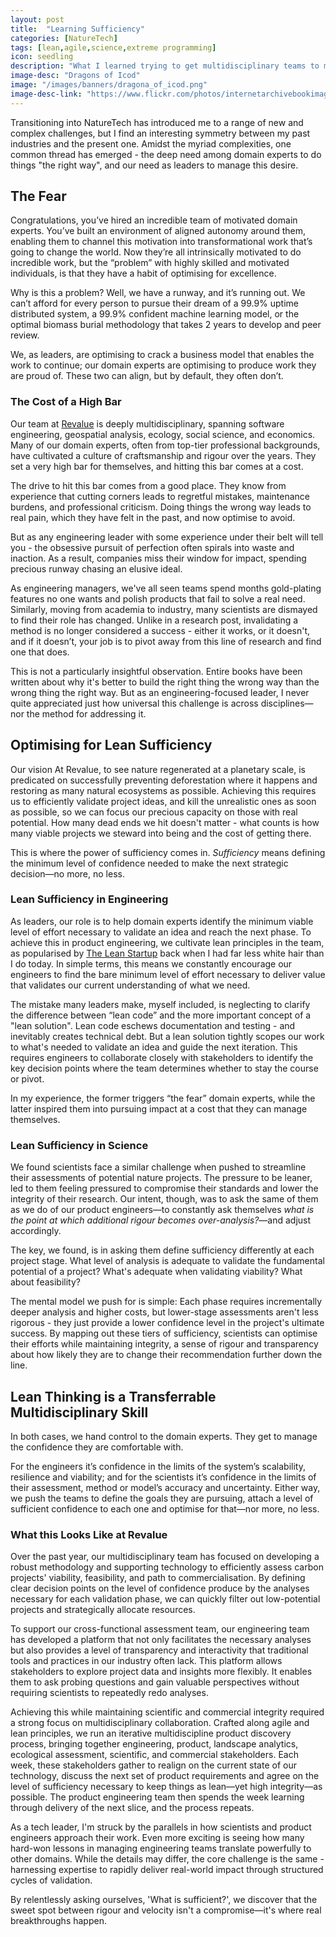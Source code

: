 ```yaml
---
layout: post
title:  "Learning Sufficiency"
categories: [NatureTech]
tags: [lean,agile,science,extreme programming]
icon: seedling
description: "What I learned trying to get multidisciplinary teams to move fast without hating themselves"
image-desc: "Dragons of Icod"
image: "/images/banners/dragona_of_icod.png"
image-desc-link: "https://www.flickr.com/photos/internetarchivebookimages/14596729299/"
---
```


Transitioning into NatureTech has introduced me to a range of new and complex challenges, but I find an interesting symmetry between my past industries and the present one. Amidst the myriad complexities, one common thread has emerged - the deep need among domain experts to do things "the right way", and our need as leaders to manage this desire.

## The Fear

Congratulations, you’ve hired an incredible team of motivated domain experts. You’ve built an environment of aligned autonomy around them, enabling them to channel this motivation into transformational work that’s going to change the world. Now they’re all intrinsically motivated to do incredible work, but the “problem” with highly skilled and motivated individuals, is that they have a habit of optimising for excellence.

Why is this a problem? Well, we have a runway, and it’s running out. We can’t afford for every person to pursue their dream of a 99.9% uptime distributed system, a 99.9% confident machine learning model, or the optimal biomass burial methodology that takes 2 years to develop and peer review.

We, as leaders, are optimising to crack a business model that enables the work to continue; our domain experts are optimising to produce work they are proud of. These two can align, but by default, they often don’t.

### The Cost of a High Bar

Our team at [Revalue](https://revalue.earth/) is deeply multidisciplinary, spanning software engineering, geospatial analysis, ecology, social science, and economics. Many of our domain experts, often from top-tier professional backgrounds, have cultivated a culture of craftsmanship and rigour over the years. They set a very high bar for themselves, and hitting this bar comes at a cost.

The drive to hit this bar comes from a good place. They know from experience that cutting corners leads to regretful mistakes, maintenance burdens, and professional criticism. Doing things the wrong way leads to real pain, which they have felt in the past, and now optimise to avoid.

But as any engineering leader with some experience under their belt will tell you - the obsessive pursuit of perfection often spirals into waste and inaction. As a result, companies miss their window for impact, spending precious runway chasing an elusive ideal.

As engineering managers, we've all seen teams spend months gold-plating features no one wants and polish products that fail to solve a real need. Similarly, moving from academia to industry, many scientists are dismayed to find their role has changed. Unlike in a research post, invalidating a method is no longer considered a success - either it works, or it doesn't, and if it doesn’t, your job is to pivot away from this line of research and find one that does.

This is not a particularly insightful observation. Entire books have been written about why it's better to build the right thing the wrong way than the wrong thing the right way. But as an engineering-focused leader, I never quite appreciated just how universal this challenge is across disciplines—nor the method for addressing it.

## Optimising for Lean Sufficiency

Our vision At Revalue, to see nature regenerated at a planetary scale, is predicated on successfully preventing deforestation where it happens and restoring as many natural ecosystems as possible. Achieving this requires us to efficiently validate project ideas, and kill the unrealistic ones as soon as possible, so we can focus our precious capacity on those with real potential. How many dead ends we hit doesn't matter - what counts is how many viable projects we steward into being and the cost of getting there.

This is where the power of sufficiency comes in. _Sufficiency_ means defining the minimum level of confidence needed to make the next strategic decision—no more, no less.

### Lean Sufficiency in Engineering

As leaders, our role is to help domain experts identify the minimum viable level of effort necessary to validate an idea and reach the next phase. To achieve this in product engineering, we cultivate lean principles in the team, as popularised by [The Lean Startup](https://theleanstartup.com/) back when I had far less white hair than I do today. In simple terms, this means we constantly encourage our engineers to find the bare minimum level of effort necessary to deliver value that validates our current understanding of what we need.

The mistake many leaders make, myself included, is neglecting to clarify the difference between “lean code” and the more important concept of a "lean solution". Lean code eschews documentation and testing - and inevitably creates technical debt. But a lean solution tightly scopes our work to what's needed to validate an idea and guide the next iteration. This requires engineers to collaborate closely with stakeholders to identify the key decision points where the team determines whether to stay the course or pivot.

In my experience, the former triggers “the fear” domain experts, while the latter inspired them into pursuing impact at a cost that they can manage themselves.

### Lean Sufficiency in Science

We found scientists face a similar challenge when pushed to streamline their assessments of potential nature projects. The pressure to be leaner, led to them feeling pressured to compromise their standards and lower the integrity of their research. Our intent, though, was to ask the same of them as we do of our product engineers—to constantly ask themselves _what is the point at which additional rigour becomes over-analysis?_—and adjust accordingly.

The key, we found, is in asking them define sufficiency differently at each project stage. What level of analysis is adequate to validate the fundamental potential of a project? What's adequate when validating viability? What about feasibility?

The mental model we push for is simple: Each phase requires incrementally deeper analysis and higher costs, but lower-stage assessments aren't less rigorous - they just provide a lower confidence level in the project's ultimate success. By mapping out these tiers of sufficiency, scientists can optimise their efforts while maintaining integrity, a sense of rigour and transparency about how likely they are to change their recommendation further down the line.

## Lean Thinking is a Transferrable Multidisciplinary Skill

In both cases, we hand control to the domain experts. They get to manage the confidence they are comfortable with.

For the engineers it’s confidence in the limits of the system’s scalability, resilience and viability; and for the scientists it’s confidence in the limits of their assessment, method or model’s accuracy and uncertainty. Either way, we push the teams to define the goals they are pursuing, attach a level of sufficient confidence to each one and optimise for that—nor more, no less.

### What this Looks Like at Revalue

Over the past year, our multidisciplinary team has focused on developing a robust methodology and supporting technology to efficiently assess carbon projects' viability, feasibility, and path to commercialisation. By defining clear decision points on the level of confidence produce by the analyses necessary for each validation phase, we can quickly filter out low-potential projects and strategically allocate resources.

To support our cross-functional assessment team, our engineering team has developed a platform that not only facilitates the necessary analyses but also provides a level of transparency and interactivity that traditional tools and practices in our industry often lack. This platform allows stakeholders to explore project data and insights more flexibly. It enables them to ask probing questions and gain valuable perspectives without requiring scientists to repeatedly redo analyses.

Achieving this while maintaining scientific and commercial integrity required a strong focus on multidisciplinary collaboration. Crafted along agile and lean principles, we run an iterative multidiscipline product discovery process, bringing together engineering, product, landscape analytics, ecological assessment, scientific, and commercial stakeholders. Each week, these stakeholders gather to realign on the current state of our technology, discuss the next set of product requirements and agree on the level of sufficiency necessary to keep things as lean—yet high integrity—as possible. The product engineering team then spends the week learning through delivery of the next slice, and the process repeats.

As a tech leader, I'm struck by the parallels in how scientists and product engineers approach their work. Even more exciting is seeing how many hard-won lessons in managing engineering teams translate powerfully to other domains. While the details may differ, the core challenge is the same - harnessing expertise to rapidly deliver real-world impact through structured cycles of validation.

By relentlessly asking ourselves, 'What is sufficient?', we discover that the sweet spot between rigour and velocity isn't a compromise—it's where real breakthroughs happen.